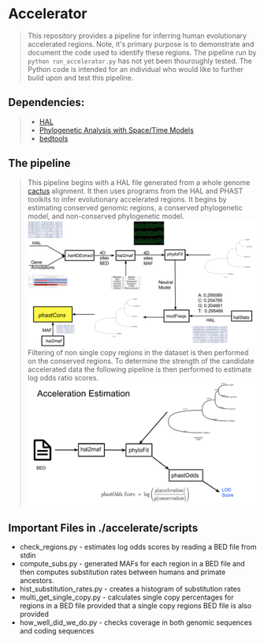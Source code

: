 # Accelerator
> This repository provides a pipeline for inferring human evolutionary accelerated regions. Note, it's primary purpose is to demonstrate and document the code used to identify these regions. The pipeline run by `python run_accelerator.py` has not yet been thouroughly tested. The Python code is intended for an individual who would like to further build upon and test this pipeline. 

## Dependencies:
> * [HAL](https://github.com/ComparativeGenomicsToolkit/hal) 
> * [Phylogenetic Analysis with Space/Time Models](http://compgen.cshl.edu/phast/) 
> * [bedtools](http://bedtools.readthedocs.io/en/latest/content/bedtools-suite.html)

## The pipeline
> This pipeline begins with a HAL file generated from a whole genome [cactus](https://github.com/ComparativeGenomicsToolkit/cactus) alignment. It then uses programs from the HAL and PHAST toolkits to infer evolutionary accelerated regions. It begins by estimating conserved genomic regions, a conserved phylogenetic model, and non-conserved phylogenetic model.  
![Alt text](./img/conserved_pipeline.png)
Filtering of non single copy regions in the dataset is then performed on the conserved regions. To determine the strength of the candidate accelerated data the following pipeline is then performed to estimate log odds ratio scores.
![Alt text](./img/acceleration.png)
## Important Files in ./accelerate/scripts
* check_regions.py  - estimates log odds scores by reading a BED file from stdin
* compute_subs.py - generated MAFs for each region in a BED file and then computes substitution rates between humans and primate ancestors. 
* hist_substitution_rates.py - creates a histogram of substitution rates
* multi_get_single_copy.py - calculates single copy percentages for regions in a BED file provided that a single copy regions BED file is also provided
* how_well_did_we_do.py - checks coverage in both genomic sequences and coding sequences
